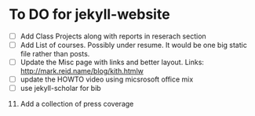 To DO for jekyll-website
==============

- [ ]  Add Class Projects along with reports in reserach section
- [ ]  Add List of courses. Possibly under resume. It would be one big static file rather than posts. 
- [ ]  Update the Misc page with links and better layout. 
Links: http://mark.reid.name/blog/kith.htmlw
- [ ]  update the HOWTO video using micsrosoft office mix
- [ ]  use jekyll-scholar for bib
11. Add a collection of press coverage